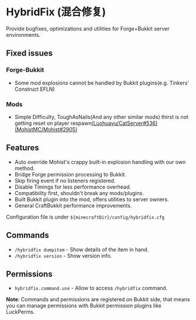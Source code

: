 # HybridFix (混合修复)

Provide bugfixes, optimizations and utilities for Forge+Bukkit server environments.

## Fixed issues

### Forge-Bukkit

- Some mod explosions cannot be handled by Bukkit plugins(e.g. Tinkers' Construct EFLN)

### Mods

- Simple Difficulty, ToughAsNails(And any other similar mods) thirst is not getting reset on player respawn[(Luohuayu/CatServer#536)](https://github.com/Luohuayu/CatServer/issues/536)[(MohistMC/Mohist#2905)](https://github.com/MohistMC/Mohist/issues/2905)

## Features

- Auto override Mohist's crappy built-in explosion handling with our own method.
- Bridge Forge permission processing to Bukkit.
- Skip firing event if no listeners registered.
- Disable Timings for less performance overhead.
- Compatibility first, shouldn't break any mods/plugins.
- Built Bukkit plugin into the mod, offers utilities to server owners.
- General CraftBukkit performance improvements.

Configuration file is under `${minecraftDir}/config/hybridfix.cfg`

## Commands

- `/hybridfix dumpitem` - Show details of the item in hand.
- `/hybridfix version` - Show version info.

## Permissions

- `hybridfix.command.use` - Allow to access `/hybridfix` command.

**Note**: Commands and permissions are registered on Bukkit side, that means you can manage permissions with Bukkit permission plugins like LuckPerms.